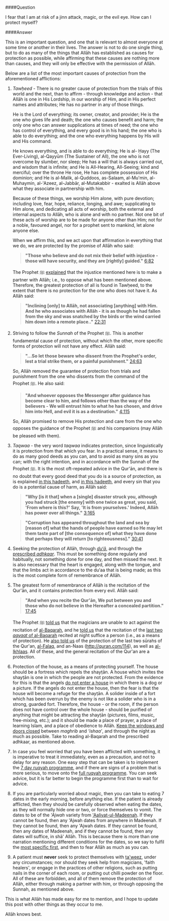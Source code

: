 [published: true]:/
[date: 2015-08-05]:/
[title: How Can I Protect Myself?]:/

####Question

I fear that I am at risk of a jinn attack, magic, or the evil eye. How can I protect myself?

####Answer

This is an important question, and one that is relevant to almost everyone at some time or another in their lives. The answer is not to do one single thing, but to do as many of the things that Allāh has established as causes for protection as possible, while affirming that these causes are nothing more than causes, and they will only be effective with the permission of Allāh.

Below are a list of the most important causes of protection from the aforementioned afflictions:

1. *Tawḥeed* - There is no greater cause of protection from the trials of this world and the next, than to affirm - through knowledge and action - that Allāh is one in His Lordship, in our worship of Him, and in His perfect names and attributes; He has no partner in any of those things.
	 
	 He is the Lord of everything; its owner, creator, and provider; He is the one who gives life and death; the one who causes benefit and harm; the only one who can answer supplications at times of need; the one who has control of everything, and every good is in his hand; the one who is able to do everything; and the one who everything happens by His will and His command.
	 
	 He knows everything, and is able to do everything; He is al- Ḥayy (The Ever-Living), al-Qayyūm (The Sustainer of All), the one who is not overcome by slumber, nor sleep; He has a will that is always carried out, and wisdom that is infinite; and He is All-Hearing, All-Seeing; kind and merciful; over the throne He rose, He has complete possession of His dominion; and He is al-Malik, al-Quddoos, as-Salaam, al-Mu'min, al-Muhaymin, al-'Azeez, al-Jabbār, al-Mutakabbir - exalted is Allāh above what they associate in partnership with him.
	 
	 Because of these things, we worship Him alone, with pure devotion; including love, fear, hope, reliance, longing, and awe; supplicating to Him alone, and dedicating all acts of worship, both the external and internal aspects to Allāh, who is alone and with no partner. Not one bit of these acts of worship are to be made for anyone other than Him; not for a noble, favoured angel, nor for a prophet sent to mankind, let alone anyone else.
	 
	 When we affirm this, and we act upon that affirmation in everything that we do, we are protected by the promise of Allāh who said:
	 
	 > **"Those who believe and do not mix their belief with injustice - those will have security, and they are [rightly] guided."** [6:82](http://quran.com/6/82)
	 
	 The Prophet ﷺ [explained](http://sunnah.com/bukhari/60/40) that the injustice mentioned here is to make a partner with Allāh; i.e., to oppose what has been mentioned above. Therefore, the greatest protection of all is found in Tawḥeed, to the extent that there is no protection for the one who does not have it. As Allāh said:
	 
	 > **"Inclining [only] to Allāh, not associating [anything] with Him. And he who associates with Allāh - it is as though he had fallen from the sky and was snatched by the birds or the wind carried him down into a remote place.."** [22:31](http://quran.com/22/31)
	 
2. Striving to follow the *Sunnah* of the Prophet ﷺ. This is another fundamental cause of protection, without which the other, more specific forms of protection will not have any effect. Allāh said:

	 > **"...So let those beware who dissent from the Prophet's order, lest a trial strike them, or a painful punishment."** [24:63](http://quran.com/24/63)
	 
	 So, Allāh removed the guarantee of protection from trials and punishment from the one who dissents from the command of the Prophet ﷺ. He also said:
	 
	 > **"And whoever opposes the Messenger after guidance has become clear to him, and follows other than the way of the believers - We will entrust him to what he has chosen, and drive him into Hell, and evil it is as a destination."** [4:115](http://quran.com/4/115)
	 
	 So, Allāh promised to remove His protection and care from the one who opposes the guidance of the Prophet ﷺ and his companions (may Allāh be pleased with them).
	 
3. *Taqwaa* - the very word *taqwaa* indicates protection, since linguistically it is protection from that which you fear. In a practical sense, it means to do as many good deeds as you can, and to avoid as many sins as you can; with the right intention, and in accordance with the Sunnah of the Prophet ﷺ. It is the most oft-repeated advice in the Qur'ān, and there is no doubt that every good deed that you do is a source of protection, as is explained [in this hadeeth](http://sunnah.com/bukhari/81/91), and [in this hadeeth](http://sunnah.com/muslim/1/220), and every sin that you do is a potential cause of harm, as Allāh said:

	 > **"Why [is it that] when a [single] disaster struck you, although you had struck [the enemy] with one twice as great, you said, 'From where is this?' Say, 'It is from yourselves.' Indeed, Allāh has power over all things."** [3:165](http://quran.com/3/165)
	 
	 > **"Corruption has appeared throughout the land and sea by [reason of] what the hands of people have earned so He may let them taste part of [the consequence of] what they have done that perhaps they will return [to righteousness]."** [30:41](http://quran.com/30/41)
	 
4. Seeking the protection of Allāh, through [*du‘ā*](http://duas.com/search.php?search=protection), and through the [prescribed *adhkaar*](http://muhammadtim.com/protectys). This must be something done regularly and habitually, not something done for one day, and then missed the next. It is also necessary that the heart is engaged, along with the tongue, and that the limbs act in accordance to the du‘aa that is being made; as this is the most complete form of remembrance of Allāh.

5. The greatest form of remembrance of Allāh is the recitation of the Qur'ān, and it contains protection from every evil. Allāh said:

	 > **"And when you recite the Qur'ān, We put between you and those who do not believe in the Hereafter a concealed partition."** [17:45](http://quran.com/45)
	 
	 The Prophet ﷺ [told us](http://sunnah.com/muslim/6/302) that the magicians are unable to act against the recitation of [al-Baqarah](http://quran.com/2), and he [told us](http://sunnah.com/muslim/6/306) that the recitation of the [last two *aayaat* of al-Baqarah](http://quran.com/2/285-286) recited at night suffice a person (i.e., as a means of protection). He [also told us](http://sunnah.com/urn/721930) of the protection of the last two sūrahs of the Qur'an, [al-Falaq](http://quran.com/113), and an-Naas (http://quran.com/114), as well as [al-Ikhlaas](http://quran.com/114). All of these, and the general recitation of the Qur'an are a protection.
	 
6. Protection of the house, as a means of protecting yourself. The house should be a fortress which repels the shayṭān. A house which invites the shayṭān is one in which the people are not protected. From the evidence for this is that the angels [do not enter a house](http://sunnah.com/muslim/37/129) in which there is a dog or a picture. If the angels do not enter the house, then the fear is that the house will become a refuge for the shayṭān. A solider inside of a fort which has been overrun by the enemy is not like a solider who is in a strong, guarded fort. Therefore, the house - or the room, if the person does not have control over the whole house - should be purified of anything that might be attracting the shayṭān (pictures, films, music, free-mixing, etc.); and it should be made a place of prayer, a place of learning Islam, and a place of obedience to Allāh. [Keep the windows and doors closed](http://muhammadtim.com/atnight) between *maghrib* and *‘ishaa’*, and through the night as much as possible. Take to reading al-Baqarah and the prescribed adhkaar, as mentioned above.

7. In case you feel worried that you have been afflicted with something, it is imperative to treat it immediately, even as a precaution, and not to delay for any reason. One easy step that can be taken is to implement the [7 day ruqyah programme](http://muhammadtim.com/7dayrd), and if there are signs of a problem that is more serious, to move onto the [full ruqyah programme](http://muhammadtim.com/programme). You can seek advice, but it is far better to begin the programme first than to wait for advice.

8. If you are particularly worried about magic, then you can take to eating 7 dates in the early morning, before anything else. If the patient is already afflicted, then they should be carefully observed when eating the dates, as they will normally hide one or two, or force themselves to vomit. The dates to be of the *'Ajwah* variety from ['Aaliyat-ul-Madeenah](https://goo.gl/maps/OCCwa). If they cannot be found, then any 'Ajwah dates from anywhere in Madeenah. If they cannot be found, then any 'Ajwah dates. If they cannot be found, then any dates of Madeenah, and if they cannot be found, then any dates will suffice, in shā' Allāh. This is because there is more than one narration mentioning different conditions for the dates, so we say to fulfil the [most specific first](http://sunnah.com/muslim/36/215), and then to fear Allāh as much as you can.

9. A patient must **never** seek to protect themselves with [ta'weez](http://muhammadtim.com/taweez), under any circumstances; nor should they seek help from magicians, 'faith healers', or engage in the practices of other religions, such as putting nails in the corner of each room, or putting out chilli powder on the floor. All of these are forbidden, and all of them remove the protection of Allāh, either through making a partner with him, or through opposing the Sunnah, as mentioned above.

This is what Allāh has made easy for me to mention, and I hope to update this post with other things as they occur to me.

Allāh knows best.

 